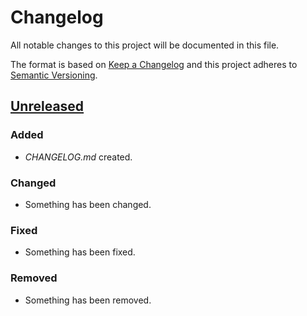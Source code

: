 # Changelog

All notable changes to this project will be documented in this file.

The format is based on [Keep a Changelog](http://keepachangelog.com)
and this project adheres to [Semantic Versioning](http://semver.org/spec/v2.0.0.html).


## [Unreleased]
### Added
- _CHANGELOG.md_ created.
### Changed
- Something has been changed.
### Fixed
- Something has been fixed.
### Removed
- Something has been removed.


[Unreleased]: https://github.com/volkov030@gmail.com/rdk-clj/compare/0.0.0...HEAD
